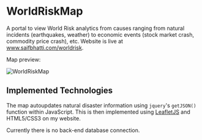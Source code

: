 # WorldRiskMap
A portal to view World Risk analytics from causes ranging from natural incidents (earthquakes, weather) to economic events (stock market crash, commodity price crash), etc. Website is live at www.saifbhatti.com/worldrisk.

Map preview:

![WorldRiskMap](http://res.cloudinary.com/dcl78rpmg/image/upload/c_limit,q_10,w_819/v1517327976/worldrisk_hvizxz.png "World Risk Map")

## Implemented Technologies
The map autoupdates natural disaster information using `jquery`'s `getJSON()` function within JavaScript. This is then implemented using [LeafletJS](http://leafletjs.com) and HTML5/CSS3 on my website.

Currently there is no back-end database connection.
